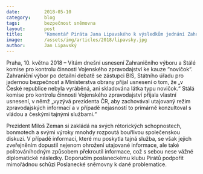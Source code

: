 ```yaml
---
date:         2018-05-10
category:     blog
tags:         bezpečnost sněmovna
layout:       post
title:        "Komentář Piráta Jana Lipavského k výsledkům jednání Zahraničního výboru a komise pro kontrolu Vojenského zpravodajství"
image:        /assets/img/articles/2018/lipavsky.jpg
author:       Jan Lipavský
---
```


  
Praha, 10. května 2018 – Vítám dnešní usnesení Zahraničního výboru a Stálé komise pro kontrolu činnosti Vojenského zpravodajství ke kauze “novičok“. Zahraniční výbor po detailní debatě se zástupci BIS, Státního úřadu pro jadernou bezpečnost a Ministerstva obrany přijal usnesení o tom, že „v České republice nebyla vyráběná, ani skladována látka typu novičok.“ Stálá komise pro kontrolu činnosti Vojenského zpravodajství přijala vlastní usnesení, v němž „vyzývá prezidenta ČR, aby zachovával utajovaný režim zpravodajských informací a v případě nejasností to primárně konzultoval s vládou a českými tajnými službami.“
 
Prezident Miloš Zeman si zakládá na svých rétorických schopnostech, bonmotech a svými výroky mnohdy rozpoutá bouřlivou společenskou diskuzi. V případě informací, které mu poskytla tajná služba, se však jejich zveřejněním dopustil nejenom ohrožení utajované informace, ale také politováníhodným způsobem překroutil informace, což s sebou nese vážné diplomatické následky. Doporučím poslaneckému klubu Pirátů podpořit mimořádnou schůzi Poslanecké sněmovny k dané problematice.
